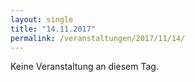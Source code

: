 ```yaml
---
layout: single
title: "14.11.2017"
permalink: /veranstaltungen/2017/11/14/
---
```


Keine Veranstaltung an diesem Tag.
